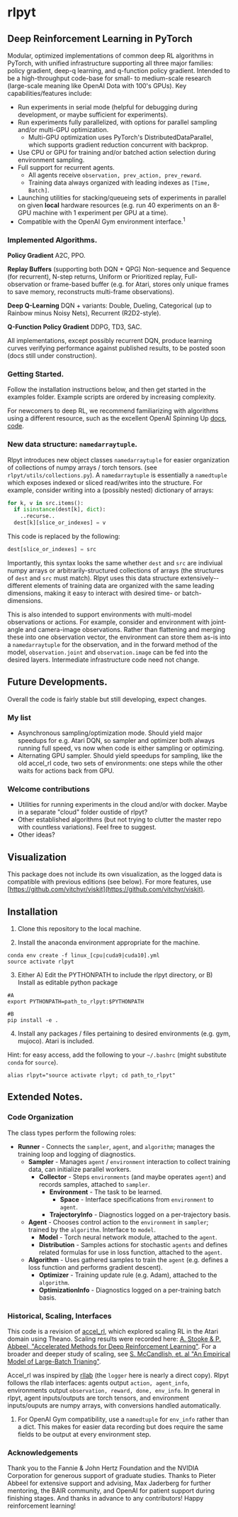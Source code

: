 # rlpyt

## Deep Reinforcement Learning in PyTorch

Modular, optimized implementations of common deep RL algorithms in PyTorch, with unified infrastructure supporting all three major families: policy gradient, deep-q learning, and q-function policy gradient.  Intended to be a high-throughput code-base for small- to medium-scale research (large-scale meaning like OpenAI Dota with 100's GPUs).  Key capabilities/features include:

* Run experiments in serial mode (helpful for debugging during development, or maybe sufficient for experiments).
* Run experiments fully parallelized, with options for parallel sampling and/or multi-GPU optimization.
  * Multi-GPU optimization uses PyTorch's DistributedDataParallel, which supports gradient reduction concurrent with backprop.
* Use CPU or GPU for training and/or batched action selection during environment sampling.
* Full support for recurrent agents.
  * All agents receive `observation, prev_action, prev_reward`.  
  * Training data always organized with leading indexes as `[Time, Batch]`.
* Launching utilities for stacking/queueing sets of experiments in parallel on given **local** hardware resources (e.g. run 40 experiments on an 8-GPU machine with 1 experiment per GPU at a time).
* Compatible with the OpenAI Gym environment interface.<sup>1</sup>

### Implemented Algorithms.
**Policy Gradient** A2C, PPO.

**Replay Buffers** (supporting both DQN + QPG) Non-sequence and Sequence (for recurrent), N-step returns, Uniform or Prioritized replay, Full-observation or frame-based buffer (e.g. for Atari, stores only unique frames to save memory, reconstructs multi-frame observations).

**Deep Q-Learning** DQN + variants: Double, Dueling, Categorical (up to Rainbow minus Noisy Nets), Recurrent (R2D2-style).

**Q-Function Policy Gradient** DDPG, TD3, SAC.

All implementations, except possibly recurrent DQN, produce learning curves verifying performance against published results, to be posted soon (docs still under construction).

### Getting Started.
Follow the installation instructions below, and then get started in the examples folder.  Example scripts are ordered by increasing complexity.

For newcomers to deep RL, we recommend familiarizing with algorithms using a different resource, such as the excellent OpenAI Spinning Up [docs](https://spinningup.openai.com/en/latest/), [code](https://github.com/openai/spinningup).

### New data structure: `namedarraytuple`.
Rlpyt introduces new object classes `namedarraytuple` for easier organization of collections of numpy arrays / torch tensors. (see `rlpyt/utils/collections.py`).  A `namedarraytuple` is essentially a `namedtuple` which exposes indexed or sliced read/writes into the structure.  For example, consider writing into a (possibly nested) dictionary of arrays:
```python
for k, v in src.items():
  if isinstance(dest[k], dict):
    ..recurse..
  dest[k][slice_or_indexes] = v
 ```
 This code is replaced by the following:
 ```python
 dest[slice_or_indexes] = src
 ```
 Importantly, this syntax looks the same whether `dest` and `src` are indiviual numpy arrays or arbitrarily-structured collections of arrays (the structures of `dest` and `src` must match).  Rlpyt uses this data structure extensively--different elements of training data are organized with the same leading dimensions, making it easy to interact with desired time- or batch-dimensions.
 
This is also intended to support environments with multi-model observations or actions.  For example, consider and environment with joint-angle and camera-image observations.  Rather than flattening and merging these into one observation vector, the environment can store them as-is into a `namedarraytuple` for the observation, and in the forward method of the model, `observation.joint` and `observation.image` can be fed into the desired layers.  Intermediate infrastructure code need not change. 

## Future Developments.

Overall the code is fairly stable but still developing, expect changes.

### My list
* Asynchronous sampling/optimization mode.  Should yield major speedups for e.g. Atari DQN, so sampler and optimizer both always running full speed, vs now when code is either sampling or optimizing.
* Alternating GPU sampler.  Should yield speedups for sampling, like the old accel_rl code, two sets of environments: one steps while the other waits for actions back from GPU.

### Welcome contributions
* Utilities for running experiments in the cloud and/or with docker.  Maybe in a separate "cloud" folder oustide of rlpyt?
* Other established algorithms (but not trying to clutter the master repo with countless variations).  Feel free to suggest.
* Other ideas?

## Visualization

This package does not include its own visualization, as the logged data is compatible with previous editions (see below). For more features, use [https://github.com/vitchyr/viskit](https://github.com/vitchyr/viskit).


## Installation

1.  Clone this repository to the local machine.

2. Install the anaconda environment appropriate for the machine.
```
conda env create -f linux_[cpu|cuda9|cuda10].yml
source activate rlpyt
```

3. Either A) Edit the PYTHONPATH to include the rlpyt directory, or
          B) Install as editable python package
```
#A
export PYTHONPATH=path_to_rlpyt:$PYTHONPATH

#B
pip install -e .
```

4. Install any packages / files pertaining to desired environments (e.g. gym, mujoco).  Atari is included.

Hint: for easy access, add the following to your `~/.bashrc` (might substitute `conda` for `source`).
```
alias rlpyt="source activate rlpyt; cd path_to_rlpyt"
```

## Extended Notes.

### Code Organization

The class types perform the following roles:

* **Runner** - Connects the `sampler`, `agent`, and `algorithm`; manages the training loop and logging of diagnostics.
  * **Sampler** - Manages `agent` / `environment` interaction to collect training data, can initialize parallel workers.
    * **Collector** - Steps `environments` (and maybe operates `agent`) and records samples, attached to `sampler`.
      * **Environment** - The task to be learned.
        * **Space** - Interface specifications from `environment` to `agent`.
      * **TrajectoryInfo** - Diagnostics logged on a per-trajectory basis.
  * **Agent** - Chooses control action to the `environment` in `sampler`; trained by the `algorithm`.  Interface to `model`.
    * **Model** - Torch neural network module, attached to the `agent`.
    * **Distribution** - Samples actions for stochastic `agents` and defines related formulas for use in loss function, attached to the `agent`.
  * **Algorithm** - Uses gathered samples to train the `agent` (e.g. defines a loss function and performs gradient descent).
    * **Optimizer** - Training update rule (e.g. Adam), attached to the `algorithm`.
    * **OptimizationInfo** - Diagnostics logged on a per-training batch basis.
    
### Historical, Scaling, Interfaces

This code is a revision of [accel_rl](https://github.com/astooke/accel_rl), which explored scaling RL in the Atari domain using Theano.  Scaling results were recorded here: [A. Stooke & P. Abbeel, "Accelerated Methods for Deep Reinforcement Learning"](https://arxiv.org/abs/1803.02811).  For a broader and deeper study of scaling, see [S. McCandlish, et. al "An Empirical Model of Large-Batch Trianing"](https://arxiv.org/abs/1812.06162).

Accel_rl was inspired by [rllab](https://github.com/rll/rllab) (the `logger` here is nearly a direct copy).  Rlpyt follows the rllab interfaces: agents output `action, agent_info`, environments output `observation, reward, done, env_info`.  In general in rlpyt, agent inputs/outputs are torch tensors, and environment inputs/ouputs are numpy arrays, with conversions handled automatically.

1.  For OpenAI Gym compatibility, use a `namedtuple` for `env_info` rather than a dict.  This makes for easier data recording but does require the same fields to be output at every environment step.

### Acknowledgements
Thank you to the Fannie & John Hertz Foundation and the NVIDIA Corporation for generous support of graduate studies.  Thanks to Pieter Abbeel for extensive support and advising, Max Jaderberg for further mentoring, the BAIR community, and OpenAI for patient support during finishing stages.  And thanks in advance to any contributors!  Happy reinforcement learning!
